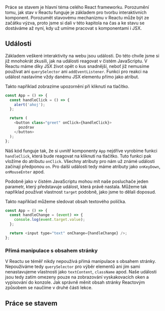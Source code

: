 Práce se stavem je hlavní téma celého React frameworku. Porozumění tomu, jak stav v Reactu funguje je základem pro tvorbu interaktivních komponent. Porozumět stavovému mechanizmu v Reactu může být ze začátku výzva, proto jsme si dali v této kapitola na čas a ke stavu se dostáváme až nyní, kdy už umíme pracovat s komponentami i JSX.

## Události

Základem veškeré interaktivity na webu jsou události. Do této chvíle jsme si již mnohokrát zkusili, jak na události reagovat v čistém JavaScriptu. V Reactu máme díky JSX život opět o kus snadnější, neboť již nemusíme používat ani `querySelector` ani `addEventListener`. Funkci pro reakci na událost nastavíme vždy danému JSX elementu přímo jako atribut.

Takto například zobrazíme upozornění při kliknutí na tlačítko.

```js
const App = () => {
  const handleClick = () => {
    alert('ahoj');
  };

  return (
    <button class="greet" onClick={handleClick}>
      pozdrav
    </button>
  );
};
```

Náš kód funguje tak, že si uvnitř komponenty `App` nejdříve vyrobíme funkci `handleClick`, která bude reagovat na kliknutí na tlačítko. Tuto funkci pak vložíme do atributu `onClick`. Všechny atributy pro nám už známé události začínají předponou `on`. Pro další události tedy máme atributy jako `onKeyDown`, `onMouseEnter` apod.

Podobně jako v čistém JavaScriptu mohou mít naše posluchače jeden parametr, který představuje událost, která právě nastala. Můžeme tak například používat vlastnost `target` podobně, jako jsme to dělali doposud.

Takto například můžeme sledovat obsah textového políčka.

```js
const App = () => {
  const handleChange = (event) => {
    console.log(event.target.value);
  };

  return <input type="text" onChange={handleChange} />;
};
```

### Přímá manipulace s obsahem stránky

V Reactu se téměř nikdy nepoužívá přímá manipulace s obsahem stránky. Nepoužíváme tedy `querySelector` pro výběr elementů ani jim sami nenastavujeme vlastnosti jako `textContent`, `className` apod. Naše události jsou tedy zatím omezeny pouze na zobrazování vyskakovacích oken a vypisování do konzole. Jak správně měnit obsah stránky Reactovým způsobem se naučíme v druhé části lekce.

## Práce se stavem
